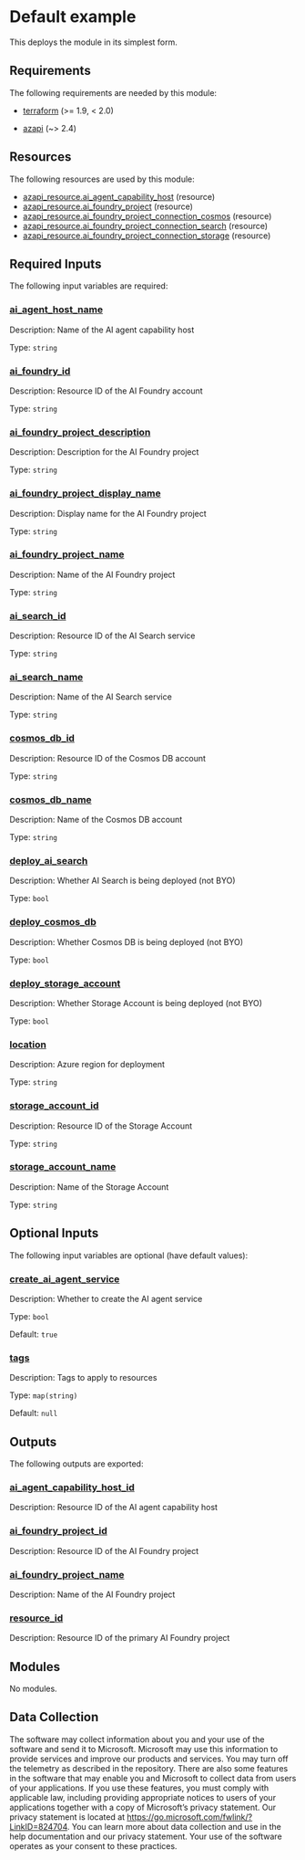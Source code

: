 <!-- BEGIN_TF_DOCS -->
# Default example

This deploys the module in its simplest form.

<!-- markdownlint-disable MD033 -->
## Requirements

The following requirements are needed by this module:

- <a name="requirement_terraform"></a> [terraform](#requirement\_terraform) (>= 1.9, < 2.0)

- <a name="requirement_azapi"></a> [azapi](#requirement\_azapi) (~> 2.4)

## Resources

The following resources are used by this module:

- [azapi_resource.ai_agent_capability_host](https://registry.terraform.io/providers/Azure/azapi/latest/docs/resources/resource) (resource)
- [azapi_resource.ai_foundry_project](https://registry.terraform.io/providers/Azure/azapi/latest/docs/resources/resource) (resource)
- [azapi_resource.ai_foundry_project_connection_cosmos](https://registry.terraform.io/providers/Azure/azapi/latest/docs/resources/resource) (resource)
- [azapi_resource.ai_foundry_project_connection_search](https://registry.terraform.io/providers/Azure/azapi/latest/docs/resources/resource) (resource)
- [azapi_resource.ai_foundry_project_connection_storage](https://registry.terraform.io/providers/Azure/azapi/latest/docs/resources/resource) (resource)

<!-- markdownlint-disable MD013 -->
## Required Inputs

The following input variables are required:

### <a name="input_ai_agent_host_name"></a> [ai\_agent\_host\_name](#input\_ai\_agent\_host\_name)

Description: Name of the AI agent capability host

Type: `string`

### <a name="input_ai_foundry_id"></a> [ai\_foundry\_id](#input\_ai\_foundry\_id)

Description: Resource ID of the AI Foundry account

Type: `string`

### <a name="input_ai_foundry_project_description"></a> [ai\_foundry\_project\_description](#input\_ai\_foundry\_project\_description)

Description: Description for the AI Foundry project

Type: `string`

### <a name="input_ai_foundry_project_display_name"></a> [ai\_foundry\_project\_display\_name](#input\_ai\_foundry\_project\_display\_name)

Description: Display name for the AI Foundry project

Type: `string`

### <a name="input_ai_foundry_project_name"></a> [ai\_foundry\_project\_name](#input\_ai\_foundry\_project\_name)

Description: Name of the AI Foundry project

Type: `string`

### <a name="input_ai_search_id"></a> [ai\_search\_id](#input\_ai\_search\_id)

Description: Resource ID of the AI Search service

Type: `string`

### <a name="input_ai_search_name"></a> [ai\_search\_name](#input\_ai\_search\_name)

Description: Name of the AI Search service

Type: `string`

### <a name="input_cosmos_db_id"></a> [cosmos\_db\_id](#input\_cosmos\_db\_id)

Description: Resource ID of the Cosmos DB account

Type: `string`

### <a name="input_cosmos_db_name"></a> [cosmos\_db\_name](#input\_cosmos\_db\_name)

Description: Name of the Cosmos DB account

Type: `string`

### <a name="input_deploy_ai_search"></a> [deploy\_ai\_search](#input\_deploy\_ai\_search)

Description: Whether AI Search is being deployed (not BYO)

Type: `bool`

### <a name="input_deploy_cosmos_db"></a> [deploy\_cosmos\_db](#input\_deploy\_cosmos\_db)

Description: Whether Cosmos DB is being deployed (not BYO)

Type: `bool`

### <a name="input_deploy_storage_account"></a> [deploy\_storage\_account](#input\_deploy\_storage\_account)

Description: Whether Storage Account is being deployed (not BYO)

Type: `bool`

### <a name="input_location"></a> [location](#input\_location)

Description: Azure region for deployment

Type: `string`

### <a name="input_storage_account_id"></a> [storage\_account\_id](#input\_storage\_account\_id)

Description: Resource ID of the Storage Account

Type: `string`

### <a name="input_storage_account_name"></a> [storage\_account\_name](#input\_storage\_account\_name)

Description: Name of the Storage Account

Type: `string`

## Optional Inputs

The following input variables are optional (have default values):

### <a name="input_create_ai_agent_service"></a> [create\_ai\_agent\_service](#input\_create\_ai\_agent\_service)

Description: Whether to create the AI agent service

Type: `bool`

Default: `true`

### <a name="input_tags"></a> [tags](#input\_tags)

Description: Tags to apply to resources

Type: `map(string)`

Default: `null`

## Outputs

The following outputs are exported:

### <a name="output_ai_agent_capability_host_id"></a> [ai\_agent\_capability\_host\_id](#output\_ai\_agent\_capability\_host\_id)

Description: Resource ID of the AI agent capability host

### <a name="output_ai_foundry_project_id"></a> [ai\_foundry\_project\_id](#output\_ai\_foundry\_project\_id)

Description: Resource ID of the AI Foundry project

### <a name="output_ai_foundry_project_name"></a> [ai\_foundry\_project\_name](#output\_ai\_foundry\_project\_name)

Description: Name of the AI Foundry project

### <a name="output_resource_id"></a> [resource\_id](#output\_resource\_id)

Description: Resource ID of the primary AI Foundry project

## Modules

No modules.

<!-- markdownlint-disable-next-line MD041 -->
## Data Collection

The software may collect information about you and your use of the software and send it to Microsoft. Microsoft may use this information to provide services and improve our products and services. You may turn off the telemetry as described in the repository. There are also some features in the software that may enable you and Microsoft to collect data from users of your applications. If you use these features, you must comply with applicable law, including providing appropriate notices to users of your applications together with a copy of Microsoft’s privacy statement. Our privacy statement is located at <https://go.microsoft.com/fwlink/?LinkID=824704>. You can learn more about data collection and use in the help documentation and our privacy statement. Your use of the software operates as your consent to these practices.
<!-- END_TF_DOCS -->